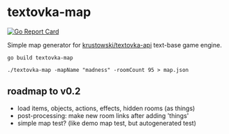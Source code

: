 # textovka-map

[![Go Report Card](https://goreportcard.com/badge/github.com/krustowski/textovka-map)](https://goreportcard.com/report/github.com/krustowski/textovka-map)

Simple map generator for [krustowski/textovka-api](https://github.com/krustowski/textovka-api) text-base game engine.

```shell
go build textovka-map

./textovka-map -mapName "madness" -roomCount 95 > map.json
```

## roadmap to v0.2

+ load items, objects, actions, effects, hidden rooms (as things)
+ post-processing: make new room links after adding 'things'
+ simple map test? (like demo map test, but autogenerated test)
